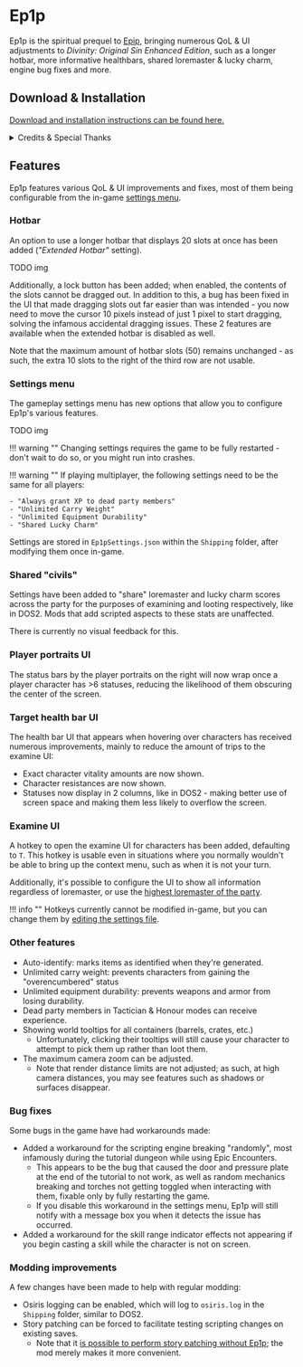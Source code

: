 # Ep1p

Ep1p is the spiritual prequel to [Epip](https://pinewood.team/epip), bringing numerous QoL & UI adjustments to *Divinity: Original Sin Enhanced Edition*, such as a longer hotbar, more informative healthbars, shared loremaster & lucky charm, engine bug fixes and more.

## Download & Installation
[Download and installation instructions can be found here.](download.md)

<details markdown="1">
<summary>Credits & Special Thanks</summary>
Special thanks to:

- Norbyte, without whose reverse-engineering mentoring and motivation this project likely would've taken years longer to develop.
    - Ep1p also makes use of code from his DOS2 extender as boilerplate.
- The Epic Encounters community, for keeping interest in DOS1 alive.
    - Special thanks to Ameranth & bleah11 for the motivation to look into the scripting engine bugs.
</details>

## Features
Ep1p features various QoL & UI improvements and fixes, most of them being configurable from the in-game [settings menu](#settings-menu).

### Hotbar
An option to use a longer hotbar that displays 20 slots at once has been added (*"Extended Hotbar"* setting).

TODO img

Additionally, a lock button has been added; when enabled, the contents of the slots cannot be dragged out. In addition to this, a bug has been fixed in the UI that made dragging slots out far easier than was intended - you now need to move the cursor 10 pixels instead of just 1 pixel to start dragging, solving the infamous accidental dragging issues. These 2 features are available when the extended hotbar is disabled as well.

Note that the maximum amount of hotbar slots (50) remains unchanged - as such, the extra 10 slots to the right of the third row are not usable.

### Settings menu
The gameplay settings menu has new options that allow you to configure Ep1p's various features.

TODO img

!!! warning ""
    Changing settings requires the game to be fully restarted - don't wait to do so, or you might run into crashes.

!!! warning ""
    If playing multiplayer, the following settings need to be the same for all players:

    - "Always grant XP to dead party members"
    - "Unlimited Carry Weight"
    - "Unlimited Equipment Durability"
    - "Shared Lucky Charm"

Settings are stored in `Ep1pSettings.json` within the `Shipping` folder, after modifying them once in-game.

### Shared "civils"
Settings have been added to "share" loremaster and lucky charm scores across the party for the purposes of examining and looting respectively, like in DOS2. Mods that add scripted aspects to these stats are unaffected.

There is currently no visual feedback for this.

### Player portraits UI
The status bars by the player portraits on the right will now wrap once a player character has >6 statuses, reducing the likelihood of them obscuring the center of the screen.

### Target health bar UI
The health bar UI that appears when hovering over characters has received numerous improvements, mainly to reduce the amount of trips to the examine UI:
- Exact character vitality amounts are now shown.
- Character resistances are now shown.
- Statuses now display in 2 columns, like in DOS2 - making better use of screen space and making them less likely to overflow the screen.

### Examine UI
A hotkey to open the examine UI for characters has been added, defaulting to `T`. This hotkey is usable even in situations where you normally wouldn't be able to bring up the context menu, such as when it is not your turn.

Additionally, it's possible to configure the UI to show all information regardless of loremaster, or use the [highest loremaster of the party](#shared-civils).

!!! info ""
    Hotkeys currently cannot be modified in-game, but you can change them by [editing the settings file](faq.md#can-i-rebind-the-new-hotkeys).

### Other features
- Auto-identify: marks items as identified when they're generated.
- Unlimited carry weight: prevents characters from gaining the "overencumbered" status
- Unlimited equipment durability: prevents weapons and armor from losing durability.
- Dead party members in Tactician & Honour modes can receive experience.
- Showing world tooltips for all containers (barrels, crates, etc.)
    - Unfortunately, clicking their tooltips will still cause your character to attempt to pick them up rather than loot them.
- The maximum camera zoom can be adjusted.
    - Note that render distance limits are not adjusted; as such, at high camera distances, you may see features such as shadows or surfaces disappear.

### Bug fixes
Some bugs in the game have had workarounds made:

- Added a workaround for the scripting engine breaking "randomly", most infamously during the tutorial dungeon while using Epic Encounters.
    - This appears to be the bug that caused the door and pressure plate at the end of the tutorial to not work, as well as random mechanics breaking and torches not getting toggled when interacting with them, fixable only by fully restarting the game.
    - If you disable this workaround in the settings menu, Ep1p will still notify with a message box you when it detects the issue has occurred.
- Added a workaround for the skill range indicator effects not appearing if you begin casting a skill while the character is not on screen.

### Modding improvements
A few changes have been made to help with regular modding:

- Osiris logging can be enabled, which will log to `osiris.log` in the `Shipping` folder, similar to DOS2.
- Story patching can be forced to facilitate testing scripting changes on existing saves.
    - Note that it [is possible to perform story patching without Ep1p](re/osiris.md#story-patching); the mod merely makes it more convenient.